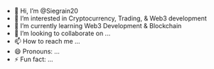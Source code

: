 - 👋 Hi, I’m @Siegrain20
- 👀 I’m interested in Cryptocurrency, Trading, & Web3 development
- 🌱 I’m currently learning Web3 Development & Blockchain
- 💞️ I’m looking to collaborate on ...
- 📫 How to reach me ...
- 😄 Pronouns: ...
- ⚡ Fun fact: ...

<!---
Siegrain20/Siegrain20 is a ✨ special ✨ repository because its `README.md` (this file) appears on your GitHub profile.
You can click the Preview link to take a look at your changes.
--->
